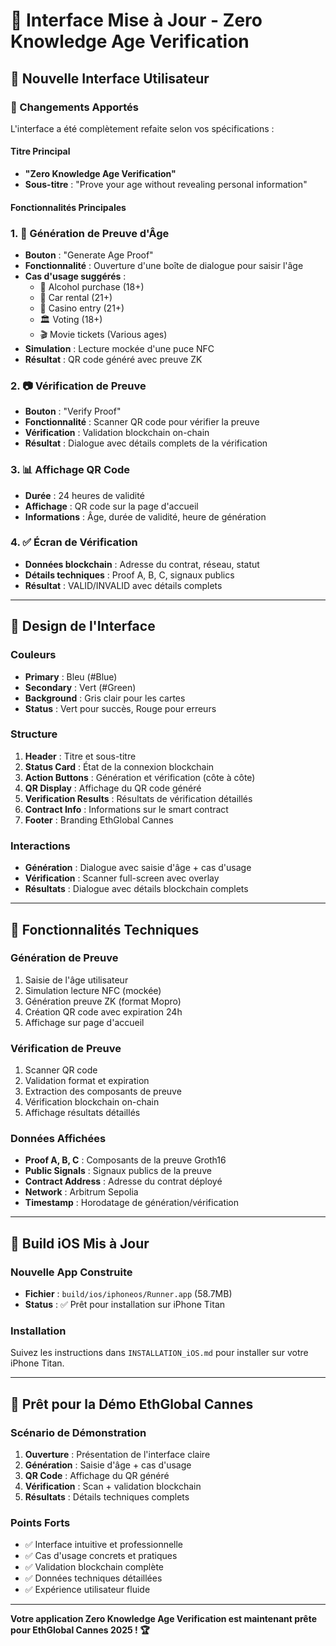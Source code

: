 # 🚀 Interface Mise à Jour - Zero Knowledge Age Verification

## 📱 Nouvelle Interface Utilisateur

### 🎯 Changements Apportés

L'interface a été complètement refaite selon vos spécifications :

#### **Titre Principal**
- **"Zero Knowledge Age Verification"**
- **Sous-titre** : "Prove your age without revealing personal information"

#### **Fonctionnalités Principales**

### 1. 🔐 Génération de Preuve d'Âge
- **Bouton** : "Generate Age Proof"
- **Fonctionnalité** : Ouverture d'une boîte de dialogue pour saisir l'âge
- **Cas d'usage suggérés** :
  - 🍷 Alcohol purchase (18+)
  - 🚗 Car rental (21+)
  - 🎰 Casino entry (21+)
  - 🏛️ Voting (18+)
  - 🎬 Movie tickets (Various ages)
- **Simulation** : Lecture mockée d'une puce NFC
- **Résultat** : QR code généré avec preuve ZK

### 2. 📷 Vérification de Preuve
- **Bouton** : "Verify Proof"
- **Fonctionnalité** : Scanner QR code pour vérifier la preuve
- **Vérification** : Validation blockchain on-chain
- **Résultat** : Dialogue avec détails complets de la vérification

### 3. 📊 Affichage QR Code
- **Durée** : 24 heures de validité
- **Affichage** : QR code sur la page d'accueil
- **Informations** : Âge, durée de validité, heure de génération

### 4. ✅ Écran de Vérification
- **Données blockchain** : Adresse du contrat, réseau, statut
- **Détails techniques** : Proof A, B, C, signaux publics
- **Résultat** : VALID/INVALID avec détails complets

---

## 🎨 Design de l'Interface

### **Couleurs**
- **Primary** : Bleu (#Blue)
- **Secondary** : Vert (#Green)
- **Background** : Gris clair pour les cartes
- **Status** : Vert pour succès, Rouge pour erreurs

### **Structure**
1. **Header** : Titre et sous-titre
2. **Status Card** : État de la connexion blockchain
3. **Action Buttons** : Génération et vérification (côte à côte)
4. **QR Display** : Affichage du QR code généré
5. **Verification Results** : Résultats de vérification détaillés
6. **Contract Info** : Informations sur le smart contract
7. **Footer** : Branding EthGlobal Cannes

### **Interactions**
- **Génération** : Dialogue avec saisie d'âge + cas d'usage
- **Vérification** : Scanner full-screen avec overlay
- **Résultats** : Dialogue avec détails blockchain complets

---

## 🔧 Fonctionnalités Techniques

### **Génération de Preuve**
1. Saisie de l'âge utilisateur
2. Simulation lecture NFC (mockée)
3. Génération preuve ZK (format Mopro)
4. Création QR code avec expiration 24h
5. Affichage sur page d'accueil

### **Vérification de Preuve**
1. Scanner QR code
2. Validation format et expiration
3. Extraction des composants de preuve
4. Vérification blockchain on-chain
5. Affichage résultats détaillés

### **Données Affichées**
- **Proof A, B, C** : Composants de la preuve Groth16
- **Public Signals** : Signaux publics de la preuve
- **Contract Address** : Adresse du contrat déployé
- **Network** : Arbitrum Sepolia
- **Timestamp** : Horodatage de génération/vérification

---

## 📱 Build iOS Mis à Jour

### **Nouvelle App Construite**
- **Fichier** : `build/ios/iphoneos/Runner.app` (58.7MB)
- **Status** : ✅ Prêt pour installation sur iPhone Titan

### **Installation**
Suivez les instructions dans `INSTALLATION_iOS.md` pour installer sur votre iPhone Titan.

---

## 🎯 Prêt pour la Démo EthGlobal Cannes

### **Scénario de Démonstration**
1. **Ouverture** : Présentation de l'interface claire
2. **Génération** : Saisie d'âge + cas d'usage
3. **QR Code** : Affichage du QR généré
4. **Vérification** : Scan + validation blockchain
5. **Résultats** : Détails techniques complets

### **Points Forts**
- ✅ Interface intuitive et professionnelle
- ✅ Cas d'usage concrets et pratiques
- ✅ Validation blockchain complète
- ✅ Données techniques détaillées
- ✅ Expérience utilisateur fluide

---

**Votre application Zero Knowledge Age Verification est maintenant prête pour EthGlobal Cannes 2025 ! 🏆**
